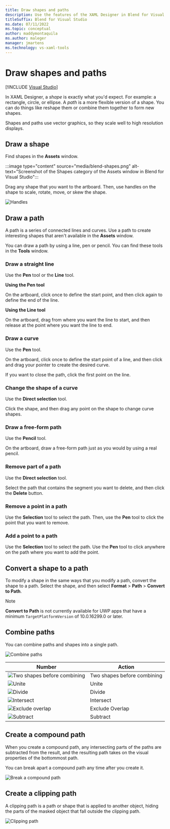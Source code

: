 ```yaml
---
title: Draw shapes and paths
description: Use the features of the XAML Designer in Blend for Visual Studio to draw paths and shapes, modify them, and combine them.
titleSuffix: Blend for Visual Studio
ms.date: 07/11/2022
ms.topic: conceptual
author: maddymontaquila
ms.author: maleger
manager: jmartens
ms.technology: vs-xaml-tools
---
```

# Draw shapes and paths

 [!INCLUDE [Visual Studio](~/includes/applies-to-version/vs-windows-only.md)]

In XAML Designer, a *shape* is exactly what you'd expect. For example: a rectangle, circle, or ellipse. A *path* is a more flexible version of a shape. You can do things like reshape them or combine them together to form new shapes.

Shapes and paths use vector graphics, so they scale well to high resolution displays.

## Draw a shape

Find shapes in the **Assets** window.

:::image type="content" source="media/blend-shapes.png" alt-text="Screenshot of the Shapes category of the Assets window in Blend for Visual Studio":::

Drag any shape that you want to the artboard. Then, use handles on the shape to scale, rotate, move, or skew the shape.

![Handles](../designers/media/84261e83-3091-4490-ab58-4218b188439e.png)

## Draw a path

A path is a series of connected lines and curves. Use a path to create interesting shapes that aren't available in the **Assets** window.

You can draw a path by using a line, pen or pencil. You can find these tools in the **Tools** window.

### Draw a straight line

Use the **Pen** tool or the **Line** tool.

**Using the Pen tool**

On the artboard, click once to define the start point, and then click again to define the end of the line.

**Using the Line tool**

On the artboard, drag from where you want the line to start, and then release at the point where you want the line to end.

### Draw a curve

Use the **Pen** tool.

On the artboard, click once to define the start point of a line, and then click and drag your pointer to create the desired curve.

If you want to close the path, click the first point on the line.

### Change the shape of a curve

Use the **Direct selection** tool.

Click the shape, and then drag any point on the shape to change curve shapes.

### Draw a free-form path

Use the **Pencil** tool.

On the artboard, draw a free-form path just as you would by using a real pencil.

### Remove part of a path

Use the **Direct selection** tool.

Select the path that contains the segment you want to delete, and then click the **Delete** button.

### Remove a point in a path

Use the **Selection** tool to select the path. Then, use the **Pen** tool to click the point that you want to remove.

### Add a point to a path

Use the **Selection** tool to select the path. Use the **Pen** tool to click anywhere on the path where you want to add the point.

## Convert a shape to a path

To modify a shape in the same ways that you modify a path, convert the shape to a path. Select the shape, and then select **Format** > **Path** > **Convert to Path**.

> [!NOTE]
> **Convert to Path** is not currently available for UWP apps that have a minimum `TargetPlatformVersion` of 10.0.16299.0 or later.

## Combine paths

You can combine paths and shapes into a single path.

![Combine paths](../designers/media/2df17a5d-a338-4ef4-96c5-dae51cc1ca8a.png)

|Number|Action|
|-|-|
|![Two shapes before combining](../designers/media/b1_1.png)|Two shapes before combining|
|![Unite](../designers/media/b1_2.png)|Unite|
|![Divide](../designers/media/b1_3.png)|Divide|
|![Intersect](../designers/media/b1_4.png)|Intersect|
|![Exclude overlap](../designers/media/b1_5.png)|Exclude Overlap|
|![Subtract](../designers/media/b1_6.png)|Subtract|

## Create a compound path

When you create a compound path, any intersecting parts of the paths are subtracted from the result, and the resulting path takes on the visual properties of the bottommost path.

You can break apart a compound path any time after you create it.

![Break a compound path](../designers/media/2157a8aa-d9a7-4de4-8de5-b10d28f08a84.png)

## Create a clipping path

A clipping path is a path or shape that is applied to another object, hiding the parts of the masked object that fall outside the clipping path.

![Clipping path](../designers/media/22471e98-a841-4f39-a3ef-36090cf5a625.png)
